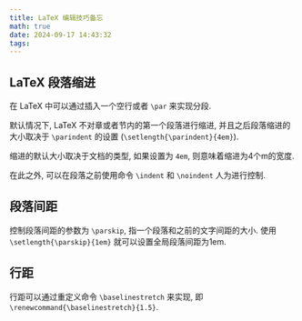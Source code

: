 ```yaml
---
title: LaTeX 编辑技巧备忘
math: true
date: 2024-09-17 14:43:32
tags:
---
```


## LaTeX 段落缩进

在 LaTeX 中可以通过插入一个空行或者 `\par` 来实现分段.

默认情况下, LaTeX 不对章或者节内的第一个段落进行缩进, 并且之后段落缩进的大小取决于 `\parindent` 的设置 (`\setlength{\parindent}{4em}`).

缩进的默认大小取决于文档的类型, 如果设置为 `4em`, 则意味着缩进为4个m的宽度.

在此之外, 可以在段落之前使用命令 `\indent` 和 `\noindent` 人为进行控制.

## 段落间距

控制段落间距的参数为 `\parskip`, 指一个段落和之前的文字间距的大小. 使用 `\setlength{\parskip}{1em}` 就可以设置全局段落间距为1em.

## 行距

行距可以通过重定义命令 `\baselinestretch` 来实现, 即 `\renewcommand{\baselinestretch}{1.5}`.